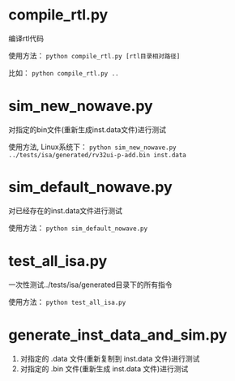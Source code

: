 # compile_rtl.py

编译rtl代码

使用方法： `python compile_rtl.py [rtl目录相对路径]`

比如： `python compile_rtl.py ..`

# sim_new_nowave.py

对指定的bin文件(重新生成inst.data文件)进行测试

使用方法, Linux系统下： `python sim_new_nowave.py ../tests/isa/generated/rv32ui-p-add.bin inst.data`

# sim_default_nowave.py

对已经存在的inst.data文件进行测试

使用方法： `python sim_default_nowave.py`

# test_all_isa.py

一次性测试../tests/isa/generated目录下的所有指令

使用方法： `python test_all_isa.py`

# generate_inst_data_and_sim.py

1. 对指定的 .data 文件(重新复制到 inst.data 文件)进行测试
2. 对指定的 .bin 文件(重新生成 inst.data 文件)进行测试

